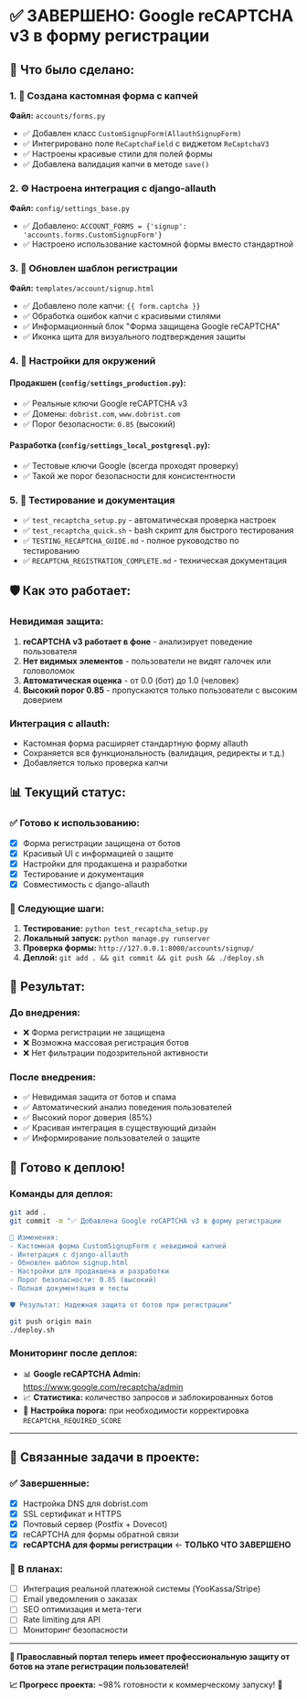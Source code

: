 # ✅ ЗАВЕРШЕНО: Google reCAPTCHA v3 в форму регистрации

## 🎯 Что было сделано:

### 1. 📝 Создана кастомная форма с капчей
**Файл:** `accounts/forms.py`
- ✅ Добавлен класс `CustomSignupForm(AllauthSignupForm)`
- ✅ Интегрировано поле `ReCaptchaField` с виджетом `ReCaptchaV3`
- ✅ Настроены красивые стили для полей формы
- ✅ Добавлена валидация капчи в методе `save()`

### 2. ⚙️ Настроена интеграция с django-allauth
**Файл:** `config/settings_base.py`
- ✅ Добавлено: `ACCOUNT_FORMS = {'signup': 'accounts.forms.CustomSignupForm'}`
- ✅ Настроено использование кастомной формы вместо стандартной

### 3. 🎨 Обновлен шаблон регистрации
**Файл:** `templates/account/signup.html`
- ✅ Добавлено поле капчи: `{{ form.captcha }}`
- ✅ Обработка ошибок капчи с красивыми стилями
- ✅ Информационный блок "Форма защищена Google reCAPTCHA"
- ✅ Иконка щита для визуального подтверждения защиты

### 4. 🔧 Настройки для окружений

#### Продакшен (`config/settings_production.py`):
- ✅ Реальные ключи Google reCAPTCHA v3
- ✅ Домены: `dobrist.com`, `www.dobrist.com`
- ✅ Порог безопасности: `0.85` (высокий)

#### Разработка (`config/settings_local_postgresql.py`):
- ✅ Тестовые ключи Google (всегда проходят проверку)
- ✅ Такой же порог безопасности для консистентности

### 5. 🧪 Тестирование и документация
- ✅ `test_recaptcha_setup.py` - автоматическая проверка настроек
- ✅ `test_recaptcha_quick.sh` - bash скрипт для быстрого тестирования
- ✅ `TESTING_RECAPTCHA_GUIDE.md` - полное руководство по тестированию
- ✅ `RECAPTCHA_REGISTRATION_COMPLETE.md` - техническая документация

## 🛡️ Как это работает:

### Невидимая защита:
1. **reCAPTCHA v3 работает в фоне** - анализирует поведение пользователя
2. **Нет видимых элементов** - пользователи не видят галочек или головоломок
3. **Автоматическая оценка** - от 0.0 (бот) до 1.0 (человек)
4. **Высокий порог 0.85** - пропускаются только пользователи с высоким доверием

### Интеграция с allauth:
- Кастомная форма расширяет стандартную форму allauth
- Сохраняется вся функциональность (валидация, редиректы и т.д.)
- Добавляется только проверка капчи

## 📊 Текущий статус:

### ✅ Готово к использованию:
- [x] Форма регистрации защищена от ботов
- [x] Красивый UI с информацией о защите
- [x] Настройки для продакшена и разработки
- [x] Тестирование и документация
- [x] Совместимость с django-allauth

### 🔄 Следующие шаги:
1. **Тестирование:** `python test_recaptcha_setup.py`
2. **Локальный запуск:** `python manage.py runserver`
3. **Проверка формы:** `http://127.0.0.1:8000/accounts/signup/`
4. **Деплой:** `git add . && git commit && git push && ./deploy.sh`

## 🎉 Результат:

### До внедрения:
- ❌ Форма регистрации не защищена
- ❌ Возможна массовая регистрация ботов
- ❌ Нет фильтрации подозрительной активности

### После внедрения:
- ✅ Невидимая защита от ботов и спама
- ✅ Автоматический анализ поведения пользователей
- ✅ Высокий порог доверия (85%)
- ✅ Красивая интеграция в существующий дизайн
- ✅ Информирование пользователей о защите

## 🚀 Готово к деплою!

### Команды для деплоя:
```bash
git add .
git commit -m "✅ Добавлена Google reCAPTCHA v3 в форму регистрации

🔐 Изменения:
- Кастомная форма CustomSignupForm с невидимой капчей
- Интеграция с django-allauth
- Обновлен шаблон signup.html
- Настройки для продакшена и разработки
- Порог безопасности: 0.85 (высокий)
- Полная документация и тесты

🛡️ Результат: Надежная защита от ботов при регистрации"

git push origin main
./deploy.sh
```

### Мониторинг после деплоя:
- 📊 **Google reCAPTCHA Admin:** https://www.google.com/recaptcha/admin
- 📈 **Статистика:** количество запросов и заблокированных ботов
- 🔧 **Настройка порога:** при необходимости корректировка `RECAPTCHA_REQUIRED_SCORE`

---

## 🔗 Связанные задачи в проекте:

### ✅ Завершенные:
- [x] Настройка DNS для dobrist.com
- [x] SSL сертификат и HTTPS
- [x] Почтовый сервер (Postfix + Dovecot)
- [x] reCAPTCHA для формы обратной связи
- [x] **reCAPTCHA для формы регистрации** ← **ТОЛЬКО ЧТО ЗАВЕРШЕНО**

### 🔄 В планах:
- [ ] Интеграция реальной платежной системы (YooKassa/Stripe)
- [ ] Email уведомления о заказах
- [ ] SEO оптимизация и мета-теги
- [ ] Rate limiting для API
- [ ] Мониторинг безопасности

---

**🎯 Православный портал теперь имеет профессиональную защиту от ботов на этапе регистрации пользователей!**

**📈 Прогресс проекта:** ~98% готовности к коммерческому запуску! 🚀
